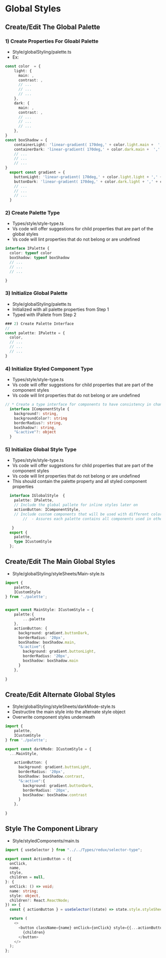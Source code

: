 # Global Styles

## Create/Edit The Global Palette
### 1) Create Properties For Gloabl Palette
- Style/globalStyling/palette.ts
- Ex:
```ts
const color  = {
    light: {
      main: ,
      contrast: ,
      // ...
      // ...
      // ...
    },
    dark: {
      main: ,
      contrast: ,
      // ...
      // ...
      // ...
    },
}
const boxShadow = {
    containerLight: 'linear-gradient( 170deg,' + color.light.main +  ',' + color.light.contrast + ')',
    containerDark: 'linear-gradient( 170deg,' + color.dark.main +  ',' + color.dark.contrast + ')',
    // ...
    // ...
    // ...
}
  export const gradient = {
    buttonLight: 'linear-gradient( 170deg,' + color.light.light + ',' + color.light.dark + ')',
    buttonDark: 'linear-gradient( 170deg,' + color.dark.light + ',' + color.dark.dark + ')',
    // ...
    // ...
    // ...
  }
```


### 2) Create Palette Type
- Types/style/style-type.ts
- Vs code will offer suggestions for child properties that are part of the global styles
- Vs code will lint properties that do not belong or are undefined
```ts
interface IPalette {
  color: typeof color
  boxShadow: typeof boxShadow
  // ...
  // ...
  // ...

}
```
### 3) Initialize Global Palette
- Style/globalStyling/palette.ts
- Initialized with all palette properties from Step 1
- Typed with IPallete from Step 2
```ts
### 2) Create Palette Interface
// 
const palette: IPalette = {
  color,
  // ...
  // ...
  // ...
}
```
### 4) Initialize Styled Component Type
- Types/style/style-type.ts
- Vs code will offer suggestions for child properties that are part of the component styles
- Vs code will lint properties that do not belong or are undefined
```ts
// * Create a type interface for components to have consistency in changing from one color palette to another ex: darkMode -> lightMode
  interface IComponentStyle {
    background?: string,
    backgroundColor?: string
    borderRadius?: string,
    boxShadow?: string,
    "&:active"?: object
  }
```
### 5) Initialize Global Style Type
- Types/style/style-type.ts
- Vs code will offer suggestions for child properties that are part of the component styles
- Vs code will lint properties that do not belong or are undefined
- This should contain the palette property and all styled component properties
```ts
  interface IGlobalStyle  {
    palette: IPalette,
    // Include the global pallete for inline styles later on
    actionButton: IComponentStyle,
    // Include custom components that will be used with different color palettes
        //  - Assures each palette contains all components used in other palettes

   }
  export {
    palette,
    type ICustomStyle
  };
```

## Create/Edit The Main Global Styles
- Style/globalStyling/styleSheets/Main-style.ts
```ts
import {
    palette,
    ICustomStyle
} from './palette';


export const MainStyle: ICustomStyle = {
    palette:{
        ...palette
    },
    actionButton: {
      background: gradient.buttonDark,
      borderRadius: '20px',
      boxShadow: boxShadow.main,
      "&:active":{ 
        background: gradient.buttonLight,
        borderRadius: '20px',
        boxShadow: boxShadow.main
      }
    },
   
}
```
## Create/Edit Alternate Global Styles
- Style/globalStyling/styleSheets/darkMode-style.ts
- Destructire the main style into the alternate style object
- Overwrite component styles underneath 
```ts
import {
    palette,
    ICustomStyle
} from './palette';

export const darkMode: ICustomStyle = {
  ...MainStyle,

    actionButton: {
      background: gradient.buttonLight,
      borderRadius: '20px',
      boxShadow: boxShadow.contrast,
      "&:active":{ 
        background: gradient.buttonDark,
        borderRadius: '20px',
        boxShadow: boxShadow.contrast
      }
    },
   
}
```

## Style The Component Library
- Style/styledComponents/main.ts
```ts
import { useSelector } from "../../Types/redux/selector-type";

export const ActionButton = ({
  onClick,
  name,
  style,
  children = null,
}: {
  onClick: () => void;
  name: string;
  style: object,
  children?: React.ReactNode;
}) => {
  const { actionButton } = useSelector((state) => state.style.styleSheet);

  return (
    <>
      <button className={name} onClick={onClick} style={{...actionButton, ...style}}>
        {children}
      </button>
    </>
  );
};

```





